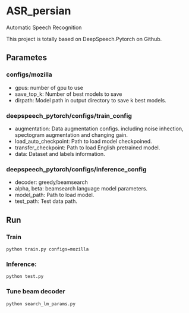# ASR_persian
Automatic Speech Recognition

This project is totally based on DeepSpeech.Pytorch on Github.

## Parametes
### configs/mozilla
- gpus: number of gpu to use
- save_top_k: Number of best models to save
- dirpath: Model path in output directory to save k best models.

### deepspeech_pytorch/configs/train_config
- augmentation: Data augmentation configs. including noise inhection, spectogram augmentation and changing gain.
- load_auto_checkpoint: Path to load model checkpoined. 
- transfer_checkpoint: Path to load English pretrained model.
- data: Dataset and labels information.

### deepspeech_pytorch/configs/inference_config
- decoder: greedy/beamsearch
- alpha, beta: beamsearch language model parameters.
- model_path: Path to load model.
- test_path: Test data path.

## Run
### Train 
```
python train.py configs=mozilla
```
### Inference:
```
python test.py
```

### Tune beam decoder
```
python search_lm_params.py
```
